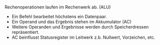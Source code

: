 Rechenoperationen laufen im Rechenwerk ab. (ALU)
- Ein Befehl bearbeitet höchstens ein Datenpaar.
- Ein Operand und das Ergebnis stehen im Akkumulator (AC)
- Weitere Operanden und Ergebnisse werden durch Speicherdressen repräsentiert.
- AC beinflusst Statusregister im Leitwerk z.b. Nullwert, Vorzeichen, etc.